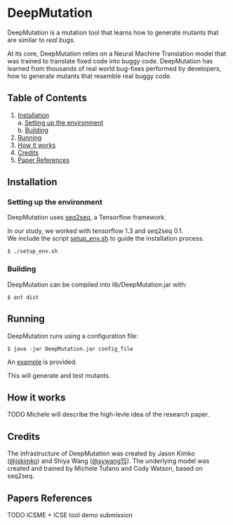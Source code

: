 # DeepMutation
DeepMutation is a mutation tool that learns how to generate mutants that are 
similar to *real bugs*.

At its core, DeepMutation relies on a Neural Machine Translation model that was
trained to translate fixed code into buggy code. DeepMutation has learned from
thousands of real world bug-fixes performed by developers, how to generate 
mutants that resemble real buggy code.

## Table of Contents
1. [Installation](#install)  
  a. [Setting up the environment](#setup)  
  b. [Building](#build)  
2. [Running](#run)
3. [How it works](#how)
4. [Credits](#credits)
5. [Paper References](#refs)

<a name="install"></a>
## Installation

<a name="setup"></a>
### Setting up the environment
DeepMutation uses [seq2seq](https://github.com/google/seq2seq.git), a 
Tensorflow framework.

In our study, we worked with tensorflow 1.3 and seq2seq 0.1.  
We include the script [setup_env.sh](setup_env.sh) to guide the installation process.

```
$ ./setup_env.sh
```

<a name="build"></a>
### Building
DeepMutation can be compiled into lib/DeepMutation.jar with:
```
$ ant dist
```

<a name="run"></a>
## Running
DeepMutation runs using a configuration file:
```
$ java -jar DeepMutation.jar config_file
```
An [example](config) is provided.

This will generate and test mutants.

<a name="how"></a>
## How it works
TODO Michele will describe the high-levle idea of the research paper.

<a name="credits"></a>
## Credits
The infrastructure of DeepMutation was created by Jason Kimko ([@jskimko](https://github.com/jskimko)) and Shiya Wang ([@sywang15](https://github.com/sywang15)).
The underlying model was created and trained by Michele Tufano and Cody Watson, based on seq2seq.

<a name="refs"></a>
## Papers References
TODO ICSME + ICSE tool demo submission
